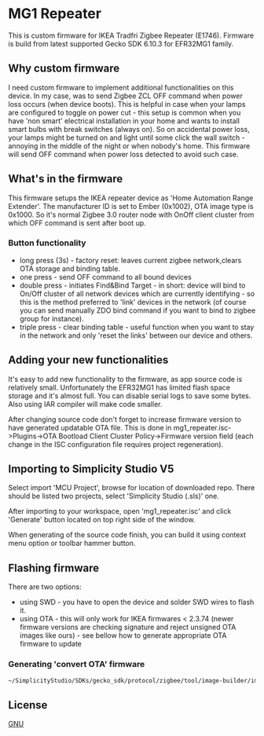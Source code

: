 # MG1 Repeater

This is custom firmware for IKEA Tradfri Zigbee Repeater (E1746). Firmware is build from latest supported Gecko SDK 6.10.3 for EFR32MG1 family.

## Why custom firmware

I need custom firmware to implement additional functionalities on this device. In my case, was to send Zigbee ZCL OFF command when power loss occurs (when device boots). This is helpful in case when your lamps are configured to toggle on power cut - this setup is common when you have 'non smart' electrical installation in your home and wants to install smart bulbs with break switches (always on). So on accidental power loss, your lamps might be turned on and light until some click the wall switch - annoying in the middle of the night or when nobody's home. This firmware will send OFF command when power loss detected to avoid such case.

## What's in the firmware

This firmware setups the IKEA repeater device as 'Home Automation Range Extender'. The manufacturer ID is set to Ember (0x1002), OTA image type is 0x1000. So it's normal Zigbee 3.0 router node with OnOff client cluster from which OFF command is sent after boot up.

### Button functionality
- long press (3s) - factory reset: leaves current zigbee network,clears OTA storage and binding table.
- one press - send OFF command to all bound devices
- double press - initiates Find&Bind Target - in short: device will bind to On/Off cluster of all network devices which are currently identifying - so this is the method preferred to 'link' devices in the network (of course you can send manually ZDO bind command if you want to bind to zigbee group for instance).
- triple press - clear binding table - useful function when you want to stay in the network and only 'reset the links' between our device and others.

## Adding your new functionalities

It's easy to add new functionality to the firmware, as app source code is relatively small. Unfortunately the EFR32MG1 has limited flash space storage and it's almost full. You can disable serial logs to save some bytes. Also using IAR compiler will make code smaller.

After changing source code don't forget to increase firmware version to have generated updatable OTA file. This is done in mg1_repeater.isc->Plugins->OTA Bootload Client Cluster Policy->Firmware version field (each change in the ISC configuration file requires project regeneration).

## Importing to Simplicity Studio V5

Select import 'MCU Project', browse for location of downloaded repo. There should be listed two projects, select 'Simplicity Studio (.sls)' one.

After importing to your workspace, open 'mg1_repeater.isc' and click 'Generate' button located on top right side of the window.

When generating of the source code finish, you can build it using context menu option or toolbar hammer button.

## Flashing firmware

There are two options:
- using SWD - you have to open the device and solder SWD wires to flash it.
- using OTA - this will only work for IKEA firmwares < 2.3.74 (newer firmware versions are checking signature and reject unsigned OTA images like ours) - see bellow how to generate appropriate OTA firmware to update

### Generating 'convert OTA' firmware

```bash
~/SimplicityStudio/SDKs/gecko_sdk/protocol/zigbee/tool/image-builder/image-builder-linux -c mg1_repeater_convert.ota -v 0x25000000 -m 0x117c -i 0x1102 -t 0x0000 -f mg1_repeater.gbl

```

## License

[GNU](https://www.gnu.org/licenses/)
